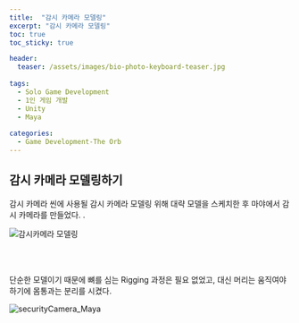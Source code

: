 ```yaml
---
title:  "감시 카메라 모델링"
excerpt: "감시 카메라 모델링"
toc: true
toc_sticky: true

header:
  teaser: /assets/images/bio-photo-keyboard-teaser.jpg
  
tags:
  - Solo Game Development
  - 1인 게임 개발
  - Unity
  - Maya
  
categories:
  - Game Development-The Orb
---
```

## 감시 카메라 모델링하기

감시 카메라 씬에 사용될  감시 카메라 모델링 위해 대략 모델을 스케치한 후 마야에서 감시 카메라를 만들었다. .<br>

![감시카메라 모델링](https://user-images.githubusercontent.com/73280175/104845909-27b38e80-591b-11eb-82fb-767e777641a6.jpg)

<br><br>

단순한 모델이기 때문에 뼈를 심는 Rigging 과정은 필요 없었고, 대신 머리는 움직여야 하기에 몸통과는 분리를 시켰다.<br>

![securityCamera_Maya](https://user-images.githubusercontent.com/73280175/104845910-300bc980-591b-11eb-81eb-c4dc59bb3294.gif)


